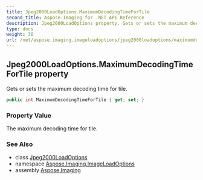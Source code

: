 ```yaml
---
title: Jpeg2000LoadOptions.MaximumDecodingTimeForTile
second_title: Aspose.Imaging for .NET API Reference
description: Jpeg2000LoadOptions property. Gets or sets the maximum decoding time for tile
type: docs
weight: 30
url: /net/aspose.imaging.imageloadoptions/jpeg2000loadoptions/maximumdecodingtimefortile/
---
```

## Jpeg2000LoadOptions.MaximumDecodingTimeForTile property

Gets or sets the maximum decoding time for tile.

```csharp
public int MaximumDecodingTimeForTile { get; set; }
```

### Property Value

The maximum decoding time for tile.

### See Also

* class [Jpeg2000LoadOptions](../)
* namespace [Aspose.Imaging.ImageLoadOptions](../../jpeg2000loadoptions/)
* assembly [Aspose.Imaging](../../../)


